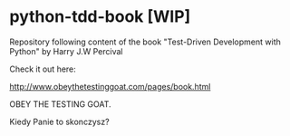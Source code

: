 python-tdd-book [WIP]
=========

Repository following content of the book "Test-Driven Development with Python" by Harry J.W Percival

Check it out here:

http://www.obeythetestinggoat.com/pages/book.html

OBEY THE TESTING GOAT.

Kiedy Panie to skonczysz?
